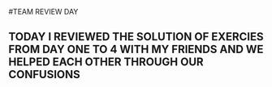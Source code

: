 #TEAM REVIEW DAY

## TODAY I REVIEWED THE SOLUTION OF EXERCIES FROM DAY ONE TO 4 WITH MY FRIENDS AND WE HELPED EACH OTHER THROUGH OUR CONFUSIONS